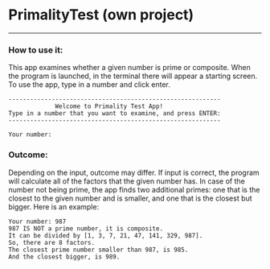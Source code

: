 # PrimalityTest (own project)

___

### How to use it:

This app examines whether a given number is prime or composite. When the program is launched, in the terminal there will
appear a starting screen. To use the app, type in a number and click enter.

```
-----------------------------------------------------------
             Welcome to Primality Test App!
Type in a number that you want to examine, and press ENTER:
-----------------------------------------------------------

Your number:
```

### Outcome:

Depending on the input, outcome may differ. If input is correct, the program will calculate all of the factors that the
given number has. In case of the number not being prime, the app finds two additional primes: one that is the closest to
the given number and is smaller, and one that is the closest but bigger. Here is an example:

```
Your number: 987
987 IS NOT a prime number, it is composite.
It can be divided by [1, 3, 7, 21, 47, 141, 329, 987].
So, there are 8 factors.
The closest prime number smaller than 987, is 985.
And the closest bigger, is 989.
```
